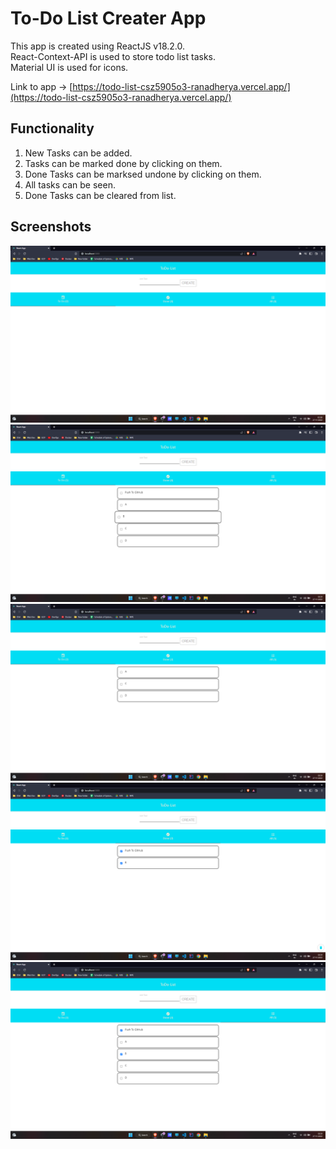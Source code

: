 # To-Do List Creater App

This app is created using ReactJS v18.2.0.<br>
React-Context-API is used to store todo list tasks.<br>
Material UI is used for icons.

Link to app -> [https://todo-list-csz5905o3-ranadherya.vercel.app/](https://todo-list-csz5905o3-ranadherya.vercel.app/)

## Functionality
  1. New Tasks can be added.
  2. Tasks can be marked done by clicking on them.
  3. Done Tasks can be marksed undone by clicking on them.
  4. All tasks can be seen.
  5. Done Tasks can be cleared from list.


## Screenshots

![1](./screenshots/1.png)
![2](./screenshots/2.png)
![3](./screenshots/3.png)
![4](./screenshots/4.png)
![5](./screenshots/5.png)


